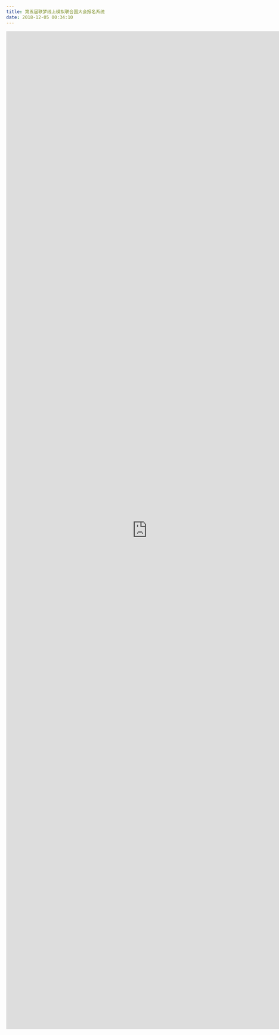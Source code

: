 ```yaml
---
title: 第五届联梦线上模拟联合国大会报名系统
date: 2018-12-05 00:34:10
---
```

  <iframe width="960px" height= "2675px" align="middle" src= "https://forms.office.com/Pages/ResponsePage.aspx?id=O-FcZMvDPU-5gX9nI9AqV_N-_ss_yGlCiXi189HgL4FUNEZNQUFRNzNIQVhMN1A5OTc0Sk9aTjhFVy4u&embed=true" frameborder= "0" marginwidth= "0" marginheight= "0" style= "border: none; max-width:150%; max-height:1080vh" allowfullscreen webkitallowfullscreen mozallowfullscreen msallowfullscreen> </iframe>  
